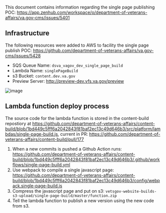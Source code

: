 This document contains information regarding the single page publishing POC: https://app.zenhub.com/workspace/o/department-of-veterans-affairs/va.gov-cms/issues/5401

## Infrastructure

The following resources were added to AWS to facility the single page publish POC: https://github.com/department-of-veterans-affairs/va.gov-cms/issues/5428

* SQS Queue Name: `dsva_vagov_dev_single_page_build`
* Lambda Name: `singlePageBuild`
* s3 Bucket: `content.dev.va.gov`
* Preview Server: http://preview-dev.vfs.va.gov/preview

![image](https://user-images.githubusercontent.com/121603/120035192-2d596900-bfcc-11eb-9b2b-ef7a534094e5.png)

## Lambda function deploy process

The source code for the lambda function is stored in the content-build repostiory at https://github.com/department-of-veterans-affairs/content-build/blob/1bd449c5fff6a2042843f81baf2ec13c49d646b3/src/platform/lambdas/single-page-build.js, current in PR: https://github.com/department-of-veterans-affairs/content-build/pull/177

1. When a new commits is pushed a Github Action runs: https://github.com/department-of-veterans-affairs/content-build/blob/1bd449c5fff6a2042843f81baf2ec13c49d646b3/.github/workflows/single-page-build.yml
1. Use webpack to compile a single javascript page: https://github.com/department-of-veterans-affairs/content-build/blob/1bd449c5fff6a2042843f81baf2ec13c49d646b3/config/webpack.single-page-build.js
1. Compress the javascript page and put on s3: `vetsgov-website-builds-s3-upload/single-page-build/master/function.zip`
1. Tell the lambda function to publish a new version using the new code from s3.
